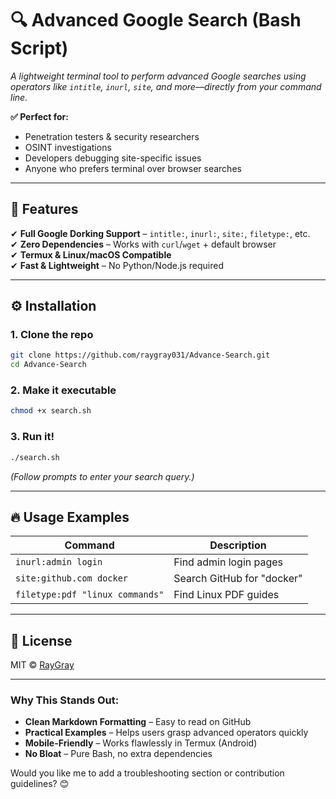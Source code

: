 
# 🔍 Advanced Google Search (Bash Script)  

*A lightweight terminal tool to perform advanced Google searches using operators like `intitle`, `inurl`, `site`, and more—directly from your command line.*  

**✅ Perfect for:**  
- Penetration testers & security researchers  
- OSINT investigations  
- Developers debugging site-specific issues  
- Anyone who prefers terminal over browser searches  

---

## 🚀 **Features**  
✔ **Full Google Dorking Support** – `intitle:`, `inurl:`, `site:`, `filetype:`, etc.  
✔ **Zero Dependencies** – Works with `curl`/`wget` + default browser  
✔ **Termux & Linux/macOS Compatible**  
✔ **Fast & Lightweight** – No Python/Node.js required  

---

## ⚙️ **Installation**  

### **1. Clone the repo**  
```bash
git clone https://github.com/raygray031/Advance-Search.git
cd Advance-Search
```

### **2. Make it executable**  
```bash
chmod +x search.sh
```

### **3. Run it!**  
```bash
./search.sh
```
*(Follow prompts to enter your search query.)*  

---

## 🔥 **Usage Examples**  
| Command                | Description                          |
|-------------------------|--------------------------------------|
| `inurl:admin login`    | Find admin login pages               |
| `site:github.com docker` | Search GitHub for "docker"           |
| `filetype:pdf "linux commands"` | Find Linux PDF guides        |

---

## 📜 **License**  
MIT © [RayGray](https://github.com/raygray031)  

---

### **Why This Stands Out:**  
- **Clean Markdown Formatting** – Easy to read on GitHub  
- **Practical Examples** – Helps users grasp advanced operators quickly  
- **Mobile-Friendly** – Works flawlessly in Termux (Android)  
- **No Bloat** – Pure Bash, no extra dependencies  

Would you like me to add a troubleshooting section or contribution guidelines? 😊  

